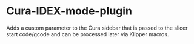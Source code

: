 # Cura-IDEX-mode-plugin
Adds a custom parameter to the Cura sidebar that is passed to the slicer start code/gcode and can be processed later via Klipper macros.
